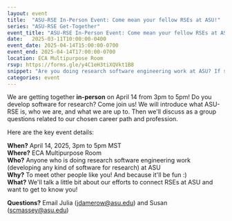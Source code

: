 ```yaml
---
layout: event
title:  "ASU-RSE In-Person Event: Come mean your fellow RSEs at ASU!"
series: "ASU-RSE Get-Together"
event_title: "ASU-RSE In-Person Event: Come mean your fellow RSEs at ASU!"
date:   2025-03-11T10:00:00-0400
event_date: 2025-04-14T15:00:00-0700
event_end: 2025-04-14T17:00:00-0700
location: ECA Multipurpose Room
rsvp: https://forms.gle/y4C1eH3tiXQVkt1B8
snippet: "Are you doing research software engineering work at ASU? If so, join us for an in-person ASU-RSE meetup on the Tempe campus!" 
categories: event
---
```


We are getting together **in-person** on April 14 from 3pm to 5pm! Do you develop software for research? Come join us! We will introduce what ASU-RSE is, who we are, and what we are up to.  Then we'll discuss as a group questions related to our chosen career path and profession.

Here are the key event details:

**When?** April 14, 2025, 3pm to 5pm MST  
**Where?** ECA Multipurpose Room  
**Who?** Anyone who is doing research software engineering work (developing any kind of software for research) at ASU  
**Why?** To meet other people like you! And because it'll be fun :)  
**What?** We'll talk a little bit about our efforts to connect RSEs at ASU and want to get to know you!  

**Questions?** Email Julia (jdamerow@asu.edu) and Susan (scmassey@asu.edu)

